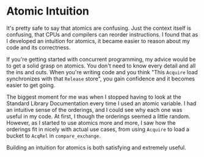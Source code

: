 # Atomic Intuition

It's pretty safe to say that atomics are confusing. Just the context itself is
confusing, that CPUs and compilers can reorder instructions. I found that as I
developed an intuition for atomics, it became easier to reason about my code and
its correctness.

If you're getting started with concurrent programming, my advice would be to get
a solid grasp on atomics. You don't need to know every detail and all the ins
and outs. When you're writing code and you think "This `Acquire` load
synchronizes with that `Release` store", you gain confidence and it becomes
easier to get going.

The biggest moment for me was when I stopped having to look at the Standard
Library Documentation every time I used an atomic variable. I had an intuitive
sense of the orderings, and I could see why each one was useful in my code. At
first, I though the orderings seemed a little random. However, as I started to
use atomics more and more, I saw how the orderings fit in nicely with actual use
cases, from using `Acquire` to load a bucket to `AcqRel` in `compare_exchange`.

Building an intuition for atomics is both satisfying and extremely useful.
